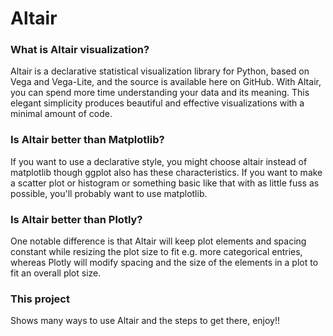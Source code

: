 # Altair

### What is Altair visualization?

Altair is a declarative statistical visualization library for Python, based on Vega and Vega-Lite, and the source is available here on GitHub. With Altair, you can spend more time understanding your data and its meaning. This elegant simplicity produces beautiful and effective visualizations with a minimal amount of code.

### Is Altair better than Matplotlib?

If you want to use a declarative style, you might choose altair instead of matplotlib though ggplot also has these characteristics. If you want to make a scatter plot or histogram or something basic like that with as little fuss as possible, you'll probably want to use matplotlib.

### Is Altair better than Plotly?

One notable difference is that Altair will keep plot elements and spacing constant while resizing the plot size to fit e.g. more categorical entries, whereas Plotly will modify spacing and the size of the elements in a plot to fit an overall plot size.
### This project
Shows many ways to use Altair and the steps to get there, enjoy!!
